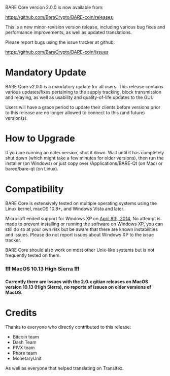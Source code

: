 BARE Core version 2.0.0 is now available from:

  <https://github.com/BareCrypto/BARE-coin/releases>

This is a new minor-revision version release, including various bug fixes and
performance improvements, as well as updated translations.

Please report bugs using the issue tracker at github:

  <https://github.com/BareCrypto/BARE-coin/issues>


Mandatory Update
==============

BARE Core v2.0.0 is a mandatory update for all users. This release contains various updates/fixes pertaining to the supply tracking, block transmission and relaying, as well as usability and quality-of-life updates to the GUI.

Users will have a grace period to update their clients before versions prior to this release are no longer allowed to connect to this (and future) version(s).


How to Upgrade
==============

If you are running an older version, shut it down. Wait until it has completely shut down (which might take a few minutes for older versions), then run the installer (on Windows) or just copy over /Applications/BARE-Qt (on Mac) or bared/bare-qt (on Linux).


Compatibility
==============

BARE Core is extensively tested on multiple operating systems using
the Linux kernel, macOS 10.8+, and Windows Vista and later.

Microsoft ended support for Windows XP on [April 8th, 2014](https://www.microsoft.com/en-us/WindowsForBusiness/end-of-xp-support),
No attempt is made to prevent installing or running the software on Windows XP, you
can still do so at your own risk but be aware that there are known instabilities and issues.
Please do not report issues about Windows XP to the issue tracker.

BARE Core should also work on most other Unix-like systems but is not
frequently tested on them.

### :exclamation::exclamation::exclamation: MacOS 10.13 High Sierra :exclamation::exclamation::exclamation:

**Currently there are issues with the 2.0.x gitian releases on MacOS version 10.13 (High Sierra), no reports of issues on older versions of MacOS.**


Credits
=======

Thanks to everyone who directly contributed to this release:

- Bitcoin team
- Dash Team
- PIVX team
- Phore team
- MonetaryUnit

As well as everyone that helped translating on Transifex.
